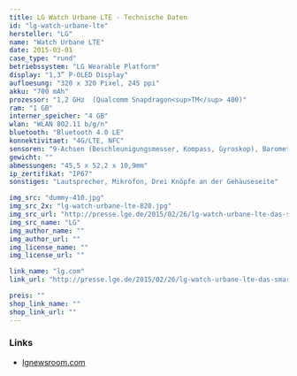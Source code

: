 ```yaml
---
title: LG Watch Urbane LTE - Technische Daten
id: "lg-watch-urbane-lte"
hersteller: "LG"
name: "Watch Urbane LTE"
date: 2015-03-01
case_type: "rund"
betriebssystem: "LG Wearable Platform"
display: "1,3” P-OLED Display"
aufloesung: "320 x 320 Pixel, 245 ppi"
akku: "700 mAh"
prozessor: "1,2 GHz  (Qualcomm Snapdragon<sup>TM</sup> 400)"
ram: "1 GB"
interner_speicher: "4 GB"
wlan: "WLAN 802.11 b/g/n"
bluetooth: "Bluetooth 4.0 LE"
konnektivitaet: "4G/LTE, NFC"
sensoren: "9-Achsen (Beschleunigungsmesser, Kompass, Gyroskop), Barometer, Pulsmesser, GPS"
gewicht: ""
abmessungen: "45,5 x 52,2 x 10,9mm"
ip_zertifikat: "IP67"
sonstiges: "Lautsprecher, Mikrofon, Drei Knöpfe an der Gehäuseseite"

img_src: "dummy-410.jpg"
img_src_2x: "lg-watch-urbane-lte-820.jpg"
img_src_url: "http://presse.lge.de/2015/02/26/lg-watch-urbane-lte-das-smartphone-fuers-handgelenk-und-so-viel-mehr/"
img_src_name: "LG"
img_author_name: ""
img_author_url: ""
img_license_name: ""
img_license_url: ""

link_name: "lg.com"
link_url: "http://presse.lge.de/2015/02/26/lg-watch-urbane-lte-das-smartphone-fuers-handgelenk-und-so-viel-mehr/"

preis: ""
shop_link_name: ""
shop_link_url: ""
---
```


### Links
* [lgnewsroom.com](http://www.lgnewsroom.com/2015/03/lg-watch-urbane-lte/)
